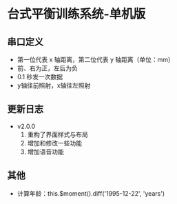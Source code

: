 <!--
 * @Author      : Mr.bin
 * @Date        : 2022-04-22 09:49:27
 * @LastEditTime: 2022-12-28 15:55:34
 * @Description : energy-n14-e13-standalone-table-balance-instrument
-->

# 台式平衡训练系统-单机版

## 串口定义

- 第一位代表 x 轴距离，第二位代表 y 轴距离（单位：mm）
- 前、右为正，左后为负
- 0.1 秒发一次数据
- y轴往前照射，x轴往左照射

## 更新日志

- v2.0.0
  1. 重构了界面样式与布局
  2. 增加和修改一些功能
  3. 增加语音功能

## 其他

- 计算年龄：this.$moment().diff('1995-12-22', 'years')

